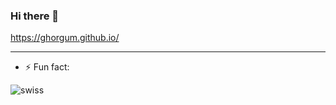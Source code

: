 ### Hi there 👋

https://ghorgum.github.io/

---

- ⚡ Fun fact:

![swiss](https://github.com/Ghorgum/ghorgum/assets/105881625/1e70ab50-0eae-4714-86b0-6cae10a59dc9)


<!--
**Ghorgum/ghorgum** is a ✨ _special_ ✨ repository because its `README.md` (this file) appears on your GitHub profile.

Here are some ideas to get you started:

- 🔭 I’m currently working on ...
- 🌱 I’m currently learning ...
- 👯 I’m looking to collaborate on ...
- 🤔 I’m looking for help with ...
- 💬 Ask me about ...
- 📫 How to reach me: ...
- 😄 Pronouns: ...
- ⚡ Fun fact: ...
-->
